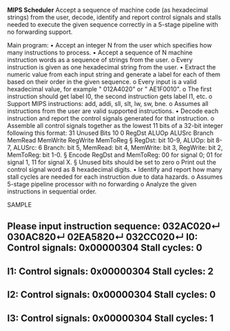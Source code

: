 **MIPS Scheduler** 
Accept a sequence of machine code (as hexadecimal strings) from the user, decode, identify and report control signals and stalls needed to execute the given sequence correctly in a 5-stage pipeline with no
forwarding support.

Main program: 
• Accept an integer N from the user which specifies how many instructions to process.
• Accept a sequence of N machine instruction words as a sequence of strings from the user.
o Every instruction is given as one hexadecimal string from the user.
• Extract the numeric value from each input string and generate a label for each of them based on
their order in the given sequence.
o Every input is a valid hexadecimal value, for example " 012A4020" or " AE1F0010".
o The first instruction should get label I0, the second instruction gets label I1, etc.
o Support MIPS instructions: add, addi, sll, slt, lw, sw, bne. 
o Assumes all instructions from the user are valid supported instructions.
• Decode each instruction and report the control signals generated for that instruction.
o Assemble all control signals together as the lowest 11 bits of a 32-bit integer following this format:
    31 Unused Bits 10 0
    RegDst ALUOp ALUSrc Branch MemRead MemWrite RegWrite MemToReg
    § RegDst: bit 10-9, ALUOp: bit 8-7, ALUSrc: 6 Branch: bit 5, MemRead: bit 4,
        MemWrite: bit 3, RegWrite: bit 2, MemToReg: bit 1-0.
    § Encode RegDst and MemToReg: 00 for signal 0; 01 for signal 1, 11 for signal X.
    § Unused bits should be set to zero
o Print out the control signal word as 8 hexadecimal digits.
• Identify and report how many stall cycles are needed for each instruction due to data hazards.
o Assumes 5-stage pipeline processor with no forwarding
o Analyze the given instructions in sequential order.

SAMPLE

Please input instruction sequence:
032AC020↵
030AC820↵
02EA5820↵
032CC020↵
I0: Control signals: 0x00000304
Stall cycles: 0
-------------------------------------------
I1: Control signals: 0x00000304
Stall cycles: 2
-------------------------------------------
I2: Control signals: 0x00000304
Stall cycles: 0
-------------------------------------------
I3: Control signals: 0x00000304
Stall cycles: 1
-------------------------------------------